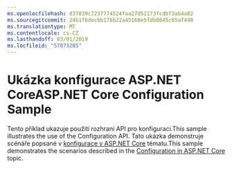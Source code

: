 ```yaml
---
ms.openlocfilehash: d37839c7237774524faa27d51173fcdbf3ab4a82
ms.sourcegitcommit: 24b1f6decbb17bb22a45166e5fdb0845c65af498
ms.translationtype: MT
ms.contentlocale: cs-CZ
ms.lasthandoff: 03/01/2019
ms.locfileid: "57073285"
---
```

# <a name="aspnet-core-configuration-sample"></a><span data-ttu-id="93483-101">Ukázka konfigurace ASP.NET Core</span><span class="sxs-lookup"><span data-stu-id="93483-101">ASP.NET Core Configuration Sample</span></span>

<span data-ttu-id="93483-102">Tento příklad ukazuje použití rozhraní API pro konfiguraci.</span><span class="sxs-lookup"><span data-stu-id="93483-102">This sample illustrates the use of the Configuration API.</span></span> <span data-ttu-id="93483-103">Tato ukázka demonstruje scénáře popsané v [konfigurace v ASP.NET Core](https://docs.microsoft.com/aspnet/core/fundamentals/configuration) tématu.</span><span class="sxs-lookup"><span data-stu-id="93483-103">This sample demonstrates the scenarios described in the [Configuration in ASP.NET Core](https://docs.microsoft.com/aspnet/core/fundamentals/configuration) topic.</span></span>
